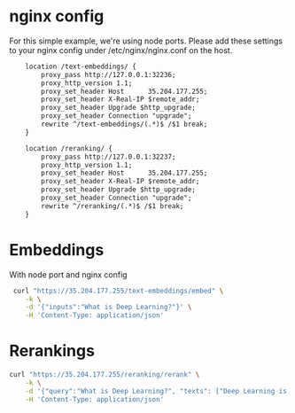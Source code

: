 # nginx config
For this simple example, we're using node ports. Please add these settings to
your nginx config under /etc/nginx/nginx.conf on the host.

```txt
    location /text-embeddings/ {
        proxy_pass http://127.0.0.1:32236;
        proxy_http_version 1.1;
        proxy_set_header Host      35.204.177.255;
        proxy_set_header X-Real-IP $remote_addr;
        proxy_set_header Upgrade $http_upgrade;
        proxy_set_header Connection "upgrade";
        rewrite ^/text-embeddings/(.*)$ /$1 break;
    }

    location /reranking/ {
        proxy_pass http://127.0.0.1:32237;
        proxy_http_version 1.1;
        proxy_set_header Host      35.204.177.255;
        proxy_set_header X-Real-IP $remote_addr;
        proxy_set_header Upgrade $http_upgrade;
        proxy_set_header Connection "upgrade";
        rewrite ^/reranking/(.*)$ /$1 break;
    }
```

# Embeddings

With node port and nginx config

```sh
 curl "https://35.204.177.255/text-embeddings/embed" \
    -k \
    -d '{"inputs":"What is Deep Learning?"}' \
    -H 'Content-Type: application/json'
```

# Rerankings

```sh
curl "https://35.204.177.255/reranking/rerank" \
    -k \
    -d '{"query":"What is Deep Learning?", "texts": ["Deep Learning is not...", "Deep learning is..."]}' \
    -H 'Content-Type: application/json'
```
